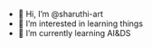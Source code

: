 - 👋 Hi, I’m @sharuthi-art
- 👀 I’m interested in learning things
- 🌱 I’m currently learning AI&DS


<!---
sharuthi-art/sharuthi-art is a ✨ special ✨ repository because its `README.md` (this file) appears on your GitHub profile.
You can click the Preview link to take a look at your changes.
--->
